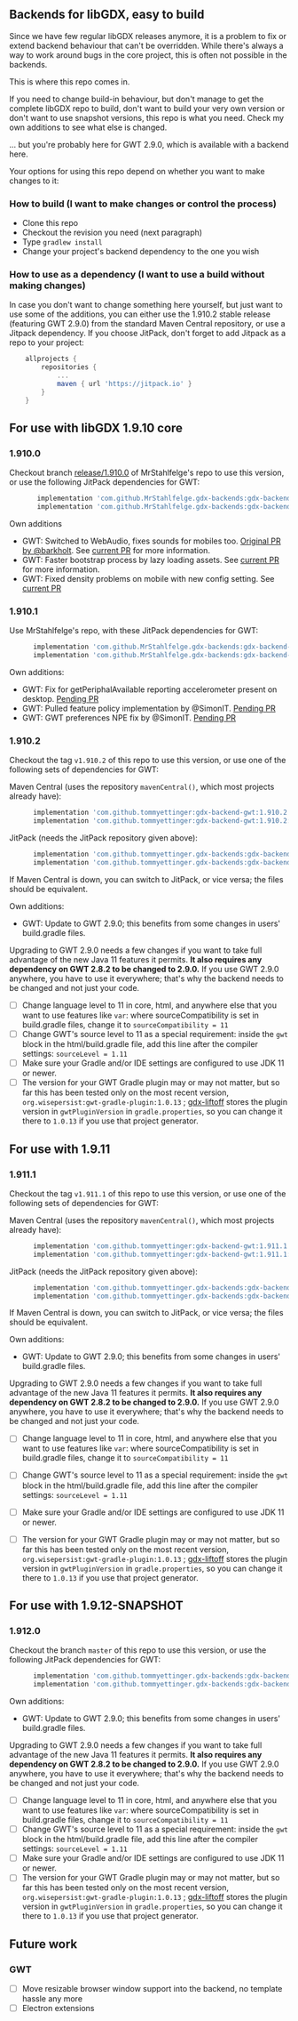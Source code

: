 ## Backends for libGDX, easy to build

Since we have few regular libGDX releases anymore, it is a problem to fix or extend backend behaviour that can't be overridden.
While there's always a way to work around bugs in the core project, this is often not possible in the backends.

This is where this repo comes in.

If you need to change build-in behaviour, but don't manage to get the complete libGDX repo to build, don't want to 
build your very own version or don't want to use snapshot versions, this repo is what you need. Check my own additions
to see what else is changed.

... but you're probably here for GWT 2.9.0, which is available with a backend here.

Your options for using this repo depend on whether you want to make changes to it:

### How to build (I want to make changes or control the process)

* Clone this repo
* Checkout the revision you need (next paragraph)
* Type `gradlew install`
* Change your project's backend dependency to the one you wish

### How to use as a dependency (I want to use a build without making changes)

In case you don't want to change something here yourself, but just want to use some of the additions, you can either use
the 1.910.2 stable release (featuring GWT 2.9.0) from the standard Maven Central repository, or use a Jitpack
dependency. If you choose JitPack, don't forget to add Jitpack as a repo to your project:
```groovy
    allprojects {
	    repositories {
		    ...
		    maven { url 'https://jitpack.io' }
	    }
    }
```

## For use with libGDX 1.9.10 core

### 1.910.0

Checkout branch [release/1.910.0](https://github.com/MrStahlfelge/gdx-backends/tree/release/1.910.0) of
MrStahlfelge's repo to use this version, or use the following JitPack dependencies for GWT:
```groovy
       implementation 'com.github.MrStahlfelge.gdx-backends:gdx-backend-gwt:1.910.0'
       implementation 'com.github.MrStahlfelge.gdx-backends:gdx-backend-gwt:1.910.0:sources'
```
Own additions
* GWT: Switched to WebAudio, fixes sounds for mobiles too. [Original PR by @barkholt](https://github.com/libgdx/libgdx/pull/4220). See [current PR](https://github.com/libgdx/libgdx/pull/5659) for more information.
* GWT: Faster bootstrap process by lazy loading assets. See [current PR](https://github.com/libgdx/libgdx/pull/5677) for more information.
* GWT: Fixed density problems on mobile with new config setting. See [current PR](https://github.com/libgdx/libgdx/pull/5691)

### 1.910.1

Use MrStahlfelge's repo, with these JitPack dependencies for GWT:
```groovy
      implementation 'com.github.MrStahlfelge.gdx-backends:gdx-backend-gwt:master-SNAPSHOT'
      implementation 'com.github.MrStahlfelge.gdx-backends:gdx-backend-gwt:master-SNAPSHOT:sources'
```
Own additions:
* GWT: Fix for getPeriphalAvailable reporting accelerometer present on desktop. [Pending PR](https://github.com/libgdx/libgdx/pull/5758)
* GWT: Pulled feature policy implementation by @SimonIT. [Pending PR](https://github.com/libgdx/libgdx/pull/5784)
* GWT: GWT preferences NPE fix by @SimonIT. [Pending PR](https://github.com/libgdx/libgdx/pull/5838)

### 1.910.2

Checkout the tag `v1.910.2` of this repo to use this version, or use one of the following sets of dependencies for GWT:

Maven Central (uses the repository `mavenCentral()`, which most projects already have):
```groovy
      implementation 'com.github.tommyettinger:gdx-backend-gwt:1.910.2'
      implementation 'com.github.tommyettinger:gdx-backend-gwt:1.910.2:sources'
```

JitPack (needs the JitPack repository given above):
```groovy
      implementation 'com.github.tommyettinger.gdx-backends:gdx-backend-gwt:v1.910.2'
      implementation 'com.github.tommyettinger.gdx-backends:gdx-backend-gwt:v1.910.2:sources'
```

If Maven Central is down, you can switch to JitPack, or vice versa; the files should be equivalent.

Own additions:
* GWT: Update to GWT 2.9.0; this benefits from some changes in users' build.gradle files.

Upgrading to GWT 2.9.0 needs a few changes if you want to take full advantage of the new Java 11 features
it permits. **It also requires any dependency on GWT 2.8.2 to be changed to 2.9.0.** If you use GWT 2.9.0 anywhere, you
have to use it everywhere; that's why the backend needs to be changed and not just your code.
- [ ] Change language level to 11 in core, html, and anywhere else that you want to use features
like `var`: where sourceCompatibility is set in build.gradle files, change it to `sourceCompatibility = 11`
- [ ] Change GWT's source level to 11 as a special requirement: inside the `gwt` block in the html/build.gradle
file, add this line after the compiler settings: `sourceLevel = 1.11`
- [ ] Make sure your Gradle and/or IDE settings are configured to use JDK 11 or newer.
- [ ] The version for your GWT Gradle plugin may or may not matter, but so far this has been tested only
on the most recent version, `org.wisepersist:gwt-gradle-plugin:1.0.13` ;
[gdx-liftoff](https://github.com/tommyettinger/gdx-liftoff) stores the plugin version in `gwtPluginVersion` in
`gradle.properties`, so you can change it there to `1.0.13` if you use that project generator.

## For use with 1.9.11

### 1.911.1

Checkout the tag `v1.911.1` of this repo to use this version, or use one of the following sets of dependencies for GWT:

Maven Central (uses the repository `mavenCentral()`, which most projects already have):
```groovy
      implementation 'com.github.tommyettinger:gdx-backend-gwt:1.911.1'
      implementation 'com.github.tommyettinger:gdx-backend-gwt:1.911.1:sources'
```

JitPack (needs the JitPack repository given above):
```groovy
      implementation 'com.github.tommyettinger.gdx-backends:gdx-backend-gwt:v1.911.1'
      implementation 'com.github.tommyettinger.gdx-backends:gdx-backend-gwt:v1.911.1:sources'
```

If Maven Central is down, you can switch to JitPack, or vice versa; the files should be equivalent.

Own additions:
* GWT: Update to GWT 2.9.0; this benefits from some changes in users' build.gradle files.

Upgrading to GWT 2.9.0 needs a few changes if you want to take full advantage of the new Java 11 features
it permits. **It also requires any dependency on GWT 2.8.2 to be changed to 2.9.0.** If you use GWT 2.9.0 anywhere, you
have to use it everywhere; that's why the backend needs to be changed and not just your code.
- [ ] Change language level to 11 in core, html, and anywhere else that you want to use features
like `var`: where sourceCompatibility is set in build.gradle files, change it to `sourceCompatibility = 11`
- [ ] Change GWT's source level to 11 as a special requirement: inside the `gwt` block in the html/build.gradle
file, add this line after the compiler settings: `sourceLevel = 1.11`
- [ ] Make sure your Gradle and/or IDE settings are configured to use JDK 11 or newer.
- [ ] The version for your GWT Gradle plugin may or may not matter, but so far this has been tested only
on the most recent version, `org.wisepersist:gwt-gradle-plugin:1.0.13` ;
[gdx-liftoff](https://github.com/tommyettinger/gdx-liftoff) stores the plugin version in `gwtPluginVersion` in
`gradle.properties`, so you can change it there to `1.0.13` if you use that project generator.


## For use with 1.9.12-SNAPSHOT

### 1.912.0

Checkout the branch `master` of this repo to use this version, or use the following JitPack dependencies for GWT:
```groovy
      implementation 'com.github.tommyettinger.gdx-backends:gdx-backend-gwt:master-SNAPSHOT'
      implementation 'com.github.tommyettinger.gdx-backends:gdx-backend-gwt:master-SNAPSHOT:sources'
```
Own additions:
* GWT: Update to GWT 2.9.0; this benefits from some changes in users' build.gradle files.

Upgrading to GWT 2.9.0 needs a few changes if you want to take full advantage of the new Java 11 features
it permits. **It also requires any dependency on GWT 2.8.2 to be changed to 2.9.0.** If you use GWT 2.9.0 anywhere, you
have to use it everywhere; that's why the backend needs to be changed and not just your code.
- [ ] Change language level to 11 in core, html, and anywhere else that you want to use features
like `var`: where sourceCompatibility is set in build.gradle files, change it to `sourceCompatibility = 11`
- [ ] Change GWT's source level to 11 as a special requirement: inside the `gwt` block in the html/build.gradle
file, add this line after the compiler settings: `sourceLevel = 1.11`
- [ ] Make sure your Gradle and/or IDE settings are configured to use JDK 11 or newer.
- [ ] The version for your GWT Gradle plugin may or may not matter, but so far this has been tested only
on the most recent version, `org.wisepersist:gwt-gradle-plugin:1.0.13` ;
[gdx-liftoff](https://github.com/tommyettinger/gdx-liftoff) stores the plugin version in `gwtPluginVersion` in
`gradle.properties`, so you can change it there to `1.0.13` if you use that project generator.

## Future work

### GWT
- [ ] Move resizable browser window support into the backend, no template hassle any more
- [ ] Electron extensions
